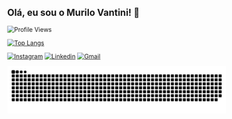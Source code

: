 ## Olá, eu sou o Murilo Vantini! 👋

<p align="left"> <img src="https://komarev.com/ghpvc/?username=murilovantini&color=blue" alt="Profile Views" /> </p>

[![Top Langs](https://github-readme-stats.vercel.app/api/top-langs/?username=MuriloVantini&layout=donut&theme=dark)](https://github.com/anuraghazra/github-readme-stats)

[![Instagram](https://img.shields.io/badge/Instagram-E4405F?style=for-the-badge&logo=instagram&logoColor=white)](https://www.instagram.com/murilovantini/)
[![Linkedin](https://img.shields.io/badge/LinkedIn-0077B5?style=for-the-badge&logo=linkedin&logoColor=white)](https://www.linkedin.com/in/murilo-vantini-9a825a1b8/)
[![Gmail](https://img.shields.io/badge/Gmail-D14836?style=for-the-badge&logo=gmail&logoColor=white)](mailto:m.henrique.vantini18@gmail.com)
<div align="center">
  <img alt="github-snake" src="https://raw.githubusercontent.com/platane/snk/output/github-contribution-grid-snake-dark.svg" />
</div>
